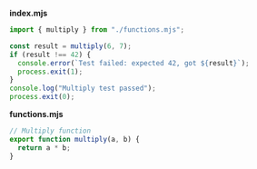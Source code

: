 **index.mjs**

```js
import { multiply } from "./functions.mjs";

const result = multiply(6, 7);
if (result !== 42) {
  console.error(`Test failed: expected 42, got ${result}`);
  process.exit(1);
}
console.log("Multiply test passed");
process.exit(0);
```

**functions.mjs**

```js
// Multiply function
export function multiply(a, b) {
  return a * b;
}
```